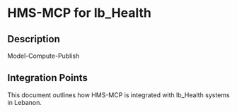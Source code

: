 # HMS-MCP for lb_Health

## Description

Model-Compute-Publish

## Integration Points

This document outlines how HMS-MCP is integrated with lb_Health systems in Lebanon.
